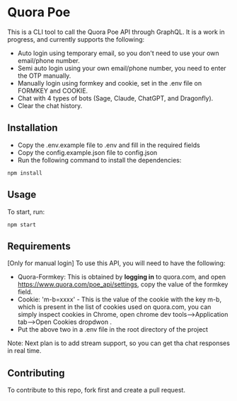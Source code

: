 # Quora Poe
This is a CLI tool to call the Quora Poe API through GraphQL. It is a work in progress, and currently supports the following:
- Auto login using temporary email, so you don't need to use your own email/phone number.
- Semi auto login using your own email/phone number, you need to enter the OTP manually.
- Manually login using formkey and cookie, set in the .env file on FORMKEY and COOKIE.
- Chat with 4 types of bots (Sage, Claude, ChatGPT, and Dragonfly).
- Clear the chat history.

## Installation
- Copy the .env.example file to .env and fill in the required fields
- Copy the config.example.json file to config.json
- Run the following command to install the dependencies:

```
npm install
```

## Usage

To start, run:

```
npm start
```

## Requirements

[Only for manual login]
To use this API, you will need to have the following:
- Quora-Formkey: This is obtained by **logging in** to quora.com, and open https://www.quora.com/poe_api/settings, copy the value of the formkey field.
- Cookie: 'm-b=xxxx' - This is the value of the cookie with the key m-b, which is present in the list of cookies used on quora.com, you can simply inspect cookies in Chrome, open chrome dev tools-->Application tab-->Open Cookies dropdwon .
- Put the above two in a .env file in the root directory of the project

Note: Next plan is to add stream support, so you can get tha chat responses in real time.

## Contributing

To contribute to this repo, fork first and create a pull request.
